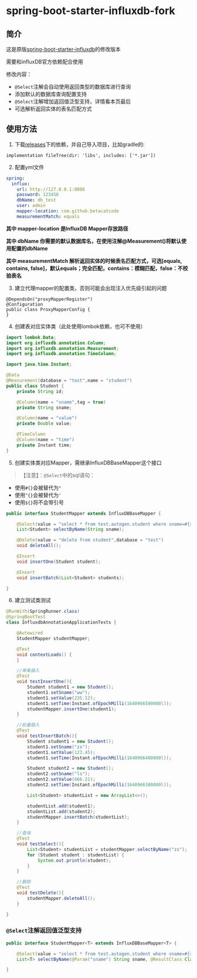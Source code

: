 # spring-boot-starter-influxdb-fork

## 简介

这是原版[spring-boot-starter-influxdb](https://github.com/betacatcode/spring-boot-starter-influxdb)的修改版本

需要和influxDB官方依赖配合使用

修改内容：
- `@Select`注解会自动使用返回类型的数据库进行查询
- 添加默认的数据库查询配置支持
- `@Select`注解增加返回值泛型支持，详情看本页最后
- 可选解析返回实体的表名匹配方式

## 使用方法

1.  下载[releases](https://github.com/azmiao/spring-boot-starter-influxdb/releases)下的依赖，并自己导入项目，比如gradle的:

~~~
implementation fileTree(dir: 'libs', includes: ['*.jar'])
~~~

2. 配置yml文件

~~~yaml
spring:
  influx:
    url: http://127.0.0.1:8086
    password: 123456
    dbName: db_test
    user: admin
    mapper-location: com.github.betacatcode
    measurementMatch: equals
~~~

**其中 mapper-location 是InfluxDB Mapper存放路径** 

**其中 dbName 你需要的默认数据库名，在使用注解@Measurement()将默认使用配置的dbName** 

**其中 measurementMatch 解析返回实体的时候表名匹配方式，可选[equals, contains, false]，默认equals；完全匹配，contains：模糊匹配，false：不校验表名** 

3. 建立代理mapper的配置类，否则可能会出现注入优先级引起的问题
~~~
@DependsOn("proxyMapperRegister")
@Configuration
public class ProxyMapperConfig {
}
~~~

4. 创建表对应实体类（此处使用lombok依赖，也可不使用）

~~~java
import lombok.Data;
import org.influxdb.annotation.Column;
import org.influxdb.annotation.Measurement;
import org.influxdb.annotation.TimeColumn;

import java.time.Instant;

@Data
@Measurement(database = "test",name = "student")
public class Student {
    private String id;

    @Column(name = "sname",tag = true)
    private String sname;

    @Column(name = "value")
    private Double value;

    @TimeColumn
    @Column(name = "time")
    private Instant time;
}
~~~

5. 创建实体类对应Mapper，需继承InfluxDBBaseMapper这个接口

> 【注意】：`@Select`中的sql语句：
- 使用`#{}`会被替代为`"`
- 使用`^{}`会被替代为`'`
- 使用`${}`将不会带引号

~~~java
public interface StudentMapper extends InfluxDBBaseMapper {

    @Select(value = "select * from test.autogen.student where sname=#{sname}",resultType = Student.class)
    List<Student> selectByName(String sname);

    @Delete(value = "delete from student",database = "test")
    void deleteAll();

    @Insert
    void insertOne(Student student);

    @Insert
    void insertBatch(List<Student> students);

}
~~~

6. 建立测试类测试

~~~java
@RunWith(SpringRunner.class)
@SpringBootTest
class InfluxdbAnnotationApplicationTests {

	@Autowired
	StudentMapper studentMapper;

	@Test
	void contextLoads() {
	}

	//单条插入
	@Test
	void testInsertOne(){
		Student student1 = new Student();
		student1.setSname("ww");
		student1.setValue(235.12);
		student1.setTime(Instant.ofEpochMilli(1640966500000l));
		studentMapper.insertOne(student1);
	}

	//批量插入
	@Test
	void testInsertBatch(){
		Student student1 = new Student();
		student1.setSname("zs");
		student1.setValue(123.45);
		student1.setTime(Instant.ofEpochMilli(1640966400000l));

		Student student2 = new Student();
		student2.setSname("ls");
		student2.setValue(666.21);
		student2.setTime(Instant.ofEpochMilli(1640966300000l));

		List<Student> studentList = new ArrayList<>();

		studentList.add(student1);
		studentList.add(student2);
		studentMapper.insertBatch(studentList);
	}

	//查询
	@Test
	void testSelect(){
		List<Student> studentList = studentMapper.selectByName("zs");
		for (Student student : studentList) {
			System.out.println(student);
		}
	}

	//删除
	@Test
	void testDelete(){
		studentMapper.deleteAll();
	}

}

~~~


### `@Select`注解返回值泛型支持

```java
public interface StudentMapper<T> extends InfluxDBBaseMapper<T> {

    @Select(value = "select * from test.autogen.student where sname=#{sname}",resultType = ParamClass.class)
    List<T> selectByName(@Param("sname") String sname, @ResultClass Class<T> clazz);

}
```




